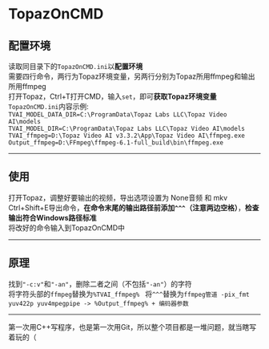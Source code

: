 # TopazOnCMD
## 配置环境
读取同目录下的`TopazOnCMD.ini`以**配置环境**  
需要四行命令，两行为Topaz环境变量，另两行分别为Topaz所用ffmpeg和输出所用ffmpeg  
打开Topaz，Ctrl+T打开CMD，输入`set`，即可**获取Topaz环境变量**  
`TopazOnCMD.ini`内容示例:  
`TVAI_MODEL_DATA_DIR=C:\ProgramData\Topaz Labs LLC\Topaz Video AI\models`  
`TVAI_MODEL_DIR=C:\ProgramData\Topaz Labs LLC\Topaz Video AI\models`  
`TVAI_ffmpeg=D:\Topaz Video AI v3.3.2\App\Topaz Video AI\ffmpeg.exe`  
`Output_ffmpeg=D:\FFmpeg\ffmpeg-6.1-full_build\bin\ffmpeg.exe`  
**  **  
## 使用
打开Topaz，调整好要输出的视频，导出选项设置为 None音频 和 mkv  
Ctrl+Shift+E导出命令，**在命令末尾的输出路径前添加`^^^`（注意两边空格）**，**检查输出符合Windows路径标准**  
将改好的命令输入到TopazOnCMD中  
**  **  
## 原理
找到`"-c:v"`和`"-an"`，删除二者之间（不包括`"-an"`）的字符  
将字符头部的`ffmpeg`替换为`%TVAI_ffmpeg% ` 
将`^^^`替换为`ffmpeg管道 -pix_fmt yuv422p yuv4mpegpipe -> %Output_ffmpeg% + 编码器参数`  
**  **  
第一次用C++写程序，也是第一次用Git，所以整个项目都是一堆问题，就当瞎写着玩的（